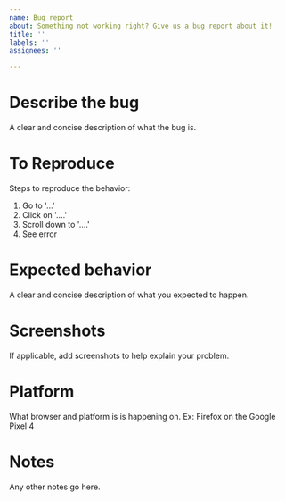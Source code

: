 ```yaml
---
name: Bug report
about: Something not working right? Give us a bug report about it!
title: ''
labels: ''
assignees: ''

---
```


# Describe the bug
A clear and concise description of what the bug is.

# To Reproduce
Steps to reproduce the behavior:
1. Go to '...'
2. Click on '....'
3. Scroll down to '....'
4. See error

# Expected behavior
A clear and concise description of what you expected to happen.

# Screenshots
If applicable, add screenshots to help explain your problem.

# Platform
What browser and platform is is happening on. Ex: Firefox on the Google Pixel 4

# Notes
Any other notes go here.

